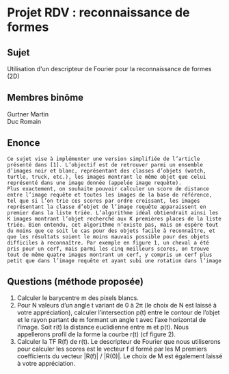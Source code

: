 # Projet RDV : reconnaissance de formes
##  Sujet
Utilisation d'un descripteur de Fourier pour la reconnaissance de formes (2D)
## Membres binôme
Gurtner Martin<br>
Duc Romain<br>
## Enonce
~~~
Ce sujet vise à implémenter une version simplifiée de l’article présenté dans [1]. L’objectif est de retrouver parmi un ensemble d’images noir et blanc, représentant des classes d’objets (watch, turtle, truck, etc.), les images montrant le même objet que celui représenté dans une image donnée (appelée image requête).
Plus exactement, on souhaite pouvoir calculer un score de distance entre l’image requête et toutes les images de la base de référence, tel que si l’on trie ces scores par ordre croissant, les images représentant la classe d’objet de l’image requête apparaissent en premier dans la liste triée. L’algorithme idéal obtiendrait ainsi les K images montrant l’objet recherché aux K premières places de la liste triée. Bien entendu, cet algorithme n’existe pas, mais on espère tout du moins que ce soit le cas pour des objets facile à reconnaître, et que les résultats soient le moins mauvais possible pour des objets difficiles à reconnaître. Par exemple en figure 1, un cheval a été pris pour un cerf, mais parmi les cinq meilleurs scores, on trouve tout de même quatre images montrant un cerf, y compris un cerf plus petit que dans l’image requête et ayant subi une rotation dans l’image
~~~

## Questions (méthode proposée)
1. Calculer le barycentre m des pixels blancs.
2. Pour N valeurs d’un angle t variant de 0 à 2π (le choix de N est laissé à votre appréciation), calculer l’intersection p(t) entre le contour de l’objet et le rayon partant de m formant un angle t avec l’axe horizontal de l’image. Soit r(t) la distance euclidienne entre m et p(t). Nous appellerons profil de la forme la courbe r(t) (cf figure 2).
3. Calculer la TF R(f) de r(t). Le descripteur de Fourier que nous utiliserons pour calculer les scores est le vecteur f d formé par les M premiers coefficients du vecteur |R(f)| / |R(0)|. Le choix de M est également laissé à votre appréciation.